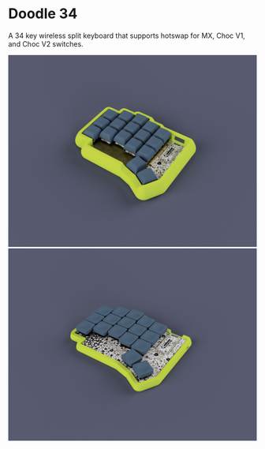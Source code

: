 # Doodle 34

A 34 key wireless split keyboard that supports hotswap for MX, Choc V1, and Choc V2 switches.

![MX Keyboard Variant](images/mx.png)
![Choc Keyboard Variant](images/choc.png)